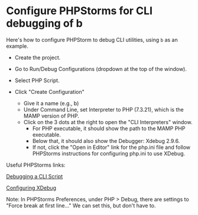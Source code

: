# Configure PHPStorms for CLI debugging of b

Here's how to configure PHPStorm to debug CLI utilities, using `b` as an example.

* Create the project.

* Go to Run/Debug Configurations (dropdown at the top of the window).

* Select PHP Script.

* Click "Create Configuration"

    * Give it a name (e.g., b)
    * Under Command Line, set Interpreter to PHP (7.3.21), which is the MAMP version of PHP.
    * Click on the 3 dots at the right to open the "CLI Interpreters" window.
        * For PHP executable, it should show the path to the MAMP PHP executable.
        * Below that, it should also show the Debugger: Xdebug 2.9.6.
        * If not, click the "Open in Editor" link for the php.ini file and follow PHPStorms instructions for configuring php.ini to use XDebug.


Useful PHPStorms links:

[Debugging a CLI Script](https://www.jetbrains.com/help/phpstorm/debugging-a-php-cli-script.html)

[Configuring XDebug](https://www.jetbrains.com/help/phpstorm/configuring-xdebug.html)

Note: In PHPStorms Preferences, under PHP > Debug, there are settings to "Force break at first line..." We can set this, but don't have to.

